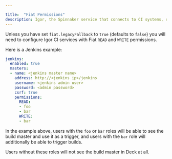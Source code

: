 ```yaml
---

title:  "Fiat Permissions"
description: Igor, the Spinnaker service that connects to CI systems, requires READ and WRITE permissions, which are configured in Fiat.
---
```


Unless you have set `fiat.legacyFallback` to `true` (defaults to `false`) you will need to configure 
Igor CI services with Fiat `READ` and `WRITE` permissions.

Here is a Jenkins example:

```yaml
jenkins:
  enabled: true
  masters:
  - name: <jenkins master name>
    address: http://<jenkins ip>/jenkins
    username: <jenkins admin user>
    password: <admin password>
    csrf: true
    permissions:
      READ:
      - foo
      - bar
      WRITE:
      - bar
```

In the example above, users with the `foo` or `bar` roles will be able to see the build master and 
use it as a trigger, and users with the `bar` role will additionally be able to trigger builds. 

Users without these roles will not see the build master in Deck at all.
